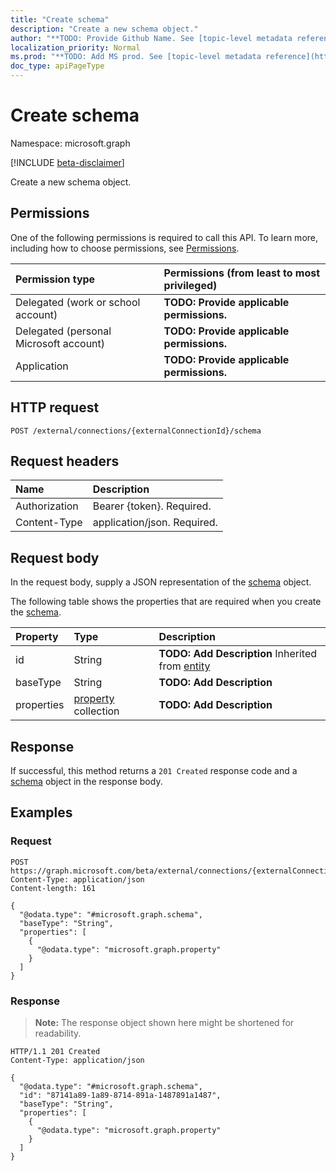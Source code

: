 ```yaml
---
title: "Create schema"
description: "Create a new schema object."
author: "**TODO: Provide Github Name. See [topic-level metadata reference](https://msgo.azurewebsites.net/add/document/guidelines/metadata.html#topic-level-metadata)**"
localization_priority: Normal
ms.prod: "**TODO: Add MS prod. See [topic-level metadata reference](https://msgo.azurewebsites.net/add/document/guidelines/metadata.html#topic-level-metadata)**"
doc_type: apiPageType
---
```


# Create schema
Namespace: microsoft.graph

[!INCLUDE [beta-disclaimer](../../includes/beta-disclaimer.md)]

Create a new schema object.

## Permissions
One of the following permissions is required to call this API. To learn more, including how to choose permissions, see [Permissions](/graph/permissions-reference).

|Permission type|Permissions (from least to most privileged)|
|:---|:---|
|Delegated (work or school account)|**TODO: Provide applicable permissions.**|
|Delegated (personal Microsoft account)|**TODO: Provide applicable permissions.**|
|Application|**TODO: Provide applicable permissions.**|

## HTTP request

<!-- {
  "blockType": "ignored"
}
-->
``` http
POST /external/connections/{externalConnectionId}/schema
```

## Request headers
|Name|Description|
|:---|:---|
|Authorization|Bearer {token}. Required.|
|Content-Type|application/json. Required.|

## Request body
In the request body, supply a JSON representation of the [schema](../resources/schema.md) object.

The following table shows the properties that are required when you create the [schema](../resources/schema.md).

|Property|Type|Description|
|:---|:---|:---|
|id|String|**TODO: Add Description** Inherited from [entity](../resources/entity.md)|
|baseType|String|**TODO: Add Description**|
|properties|[property](../resources/property.md) collection|**TODO: Add Description**|



## Response

If successful, this method returns a `201 Created` response code and a [schema](../resources/schema.md) object in the response body.

## Examples

### Request
<!-- {
  "blockType": "request",
  "name": "create_schema_from_"
}
-->
``` http
POST https://graph.microsoft.com/beta/external/connections/{externalConnectionId}/schema
Content-Type: application/json
Content-length: 161

{
  "@odata.type": "#microsoft.graph.schema",
  "baseType": "String",
  "properties": [
    {
      "@odata.type": "microsoft.graph.property"
    }
  ]
}
```


### Response
>**Note:** The response object shown here might be shortened for readability.
<!-- {
  "blockType": "response",
  "truncated": true,
  "@odata.type": "microsoft.graph.schema"
}
-->
``` http
HTTP/1.1 201 Created
Content-Type: application/json

{
  "@odata.type": "#microsoft.graph.schema",
  "id": "87141a89-1a89-8714-891a-1487891a1487",
  "baseType": "String",
  "properties": [
    {
      "@odata.type": "microsoft.graph.property"
    }
  ]
}
```

